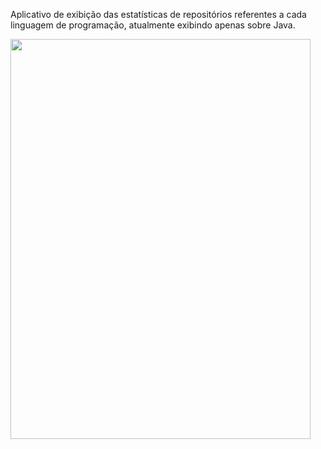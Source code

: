 Aplicativo de exibição das estatísticas de repositórios referentes a cada linguagem de programação, atualmente exibindo apenas sobre Java. 

<img src="https://github.com/leogmsantos/languages-stats/blob/dev/demonstration.gif" width="480" height="640"/>
